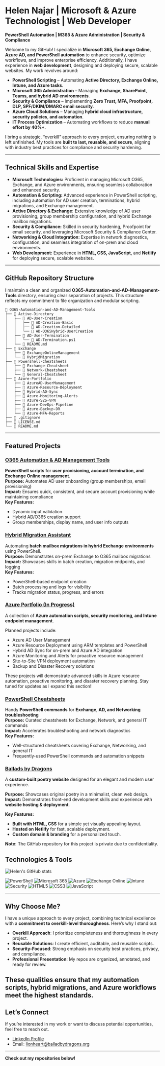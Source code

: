 # Helen Najar | Microsoft & Azure Technologist  | Web Developer
**PowerShell Automation | M365 & Azure Administration | Security & Compliance**

Welcome to my GitHub! I specialize in **Microsoft 365, Exchange Online, Azure AD, and PowerShell automation** to enhance security, optimize workflows, and improve enterprise efficiency. Additionally, I have experience in **web development**, designing and deploying secure, scalable websites. My work revolves around:

- **PowerShell Scripting** – Automating **Active Directory, Exchange Online, Intune, and Azure tasks**.  
- **Microsoft 365 Administration** – Managing **Exchange, SharePoint, Teams, and hybrid AD environments**.  
- **Security & Compliance** – Implementing **Zero Trust, MFA, Proofpoint, DLP, SPF/DKIM/DMARC email security**.  
- **Azure Cloud Solutions** – Managing **hybrid cloud infrastructure, security policies, and automation**.  
- **IT Process Optimization** – Automating workflows to reduce **manual effort by 40%+**.

I bring a strategic, “overkill” approach to every project, ensuring nothing is left unfinished. My tools are **built to last, reusable, and secure**, aligning with industry best practices for compliance and security hardening.

---

## Technical Skills and Expertise
- **Microsoft Technologies:** Proficient in managing Microsoft O365, Exchange, and Azure environments, ensuring seamless collaboration and enhanced security.  
- **Automation & Scripting:** Advanced experience in PowerShell scripting, including automation for AD user creation, terminations, hybrid migrations, and Exchange management.  
- **Active Directory & Exchange:** Extensive knowledge of AD user provisioning, group membership configuration, and hybrid Exchange mailbox migrations.  
- **Security & Compliance:** Skilled in security hardening, Proofpoint for email security, and leveraging Microsoft Security & Compliance Center.  
- **Networking & Cloud Integration:** Expertise in network diagnostics, configuration, and seamless integration of on-prem and cloud environments.
- **Web Development:** Experience in **HTML, CSS, JavaScript**, and **Netlify** for deploying secure, scalable websites.
---

## GitHub Repository Structure
I maintain a clean and organized **O365-Automation-and-AD-Management-Tools** directory, ensuring clear separation of projects. This structure reflects my commitment to file organization and modular scripting.

```
📁 O365-Automation-and-AD-Management-Tools
├── 📁 Active-Directory
│   ├── 📂 AD-User-Creation
│   │   ├── 📂 AD-Creation-Basic
│   │   ├── 📂 AD-Creation-Detailed
│   │   └── 📂 AD-O365Hybrid-UserCreation
│   ├── 📂 AD-User-Termination
│   │   └── 📄 AD-Termination.ps1
│   └── 📄 README.md
├── 📁 Exchange
│   ├── 📂 ExchangeOnlineManagement
│   └── 📂 HybridMigration
├── 📁 Powershell-Cheatsheets
│   ├── 📂 Exchange-Cheatsheet
│   ├── 📂 Network-Cheatsheet
│   └── 📂 General-Cheatsheet
├── 📁 Azure-Portfolio
│   ├── 📂 AzureAD-UserManagement
│   ├── 📂 Azure-Resource-Deployment
│   ├── 📂 Hybrid-AD-Sync
│   ├── 📂 Azure-Monitoring-Alerts
│   ├── 📂 Azure-S2S-VPN
│   ├── 📂 Azure-DevOps-Pipeline
│   ├── 📂 Azure-Backup-DR
│   └── 📂 Azure-MFA-Reports
├── 📄 .gitignore
├── 📄 LICENSE.md
└── 📄 README.md
```
---

## Featured Projects
### [O365 Automation & AD Management Tools](https://github.com/balladbydragons/O365-Automation-and-AD-Management-Tools)
**PowerShell scripts** for **user provisioning, account termination, and Exchange Online management**.  
**Purpose:** Automates AD user onboarding (group memberships, email provisioning)  
**Impact:** Ensures quick, consistent, and secure account provisioning while maintaining compliance  
**Key Features:**
- Dynamic input validation  
- Hybrid AD/O365 creation support  
- Group memberships, display name, and user info outputs

### [Hybrid Migration Assistant](https://github.com/balladbydragons/O365-Automation-and-AD-Management-Tools/tree/main/Exchange/HybridMigration)
Automating **batch mailbox migrations in hybrid Exchange environments** using PowerShell.  
**Purpose:** Demonstrates on-prem Exchange to O365 mailbox migrations  
**Impact:** Showcases skills in batch creation, migration endpoints, and logging  
**Key Features:**
- PowerShell-based endpoint creation  
- Batch processing and logs for visibility  
- Tracks migration status, progress, and errors

### [Azure Portfolio (In Progress)](https://github.com/balladbydragons/O365-Automation-and-AD-Management-Tools/tree/main/Azure-Portfolio)
A collection of **Azure automation scripts, security monitoring, and Intune endpoint management**.

Planned projects include:
- Azure AD User Management  
- Azure Resource Deployment using ARM templates and PowerShell  
- Hybrid AD Sync for on-prem and Azure AD integration  
- Azure Monitoring and Alerts for proactive resource management  
- Site-to-Site VPN deployment automation  
- Backup and Disaster Recovery solutions

These projects will demonstrate advanced skills in Azure resource automation, proactive monitoring, and disaster recovery planning. Stay tuned for updates as I expand this section!

### [PowerShell Cheatsheets](https://github.com/balladbydragons/PS-Cheatsheet)
Handy **PowerShell commands** for **Exchange, AD, and Networking troubleshooting**  
**Purpose:** Curated cheatsheets for Exchange, Network, and general IT commands  
**Impact:** Accelerates troubleshooting and network diagnostics  
**Key Features:**
- Well-structured cheatsheets covering Exchange, Networking, and general IT  
- Frequently-used PowerShell commands and automation snippets

### [Ballads by Dragons](https://www.balladbydragons.org/)  
A **custom-built poetry website** designed for an elegant and modern user experience.  

**Purpose:** Showcases original poetry in a minimalist, clean web design.  
**Impact:** Demonstrates front-end development skills and experience with **website hosting & deployment**.  

**Key Features:**  
- **Built with HTML, CSS** for a simple yet visually appealing layout.  
- **Hosted on Netlify** for fast, scalable deployment.  
- **Custom domain & branding** for a personalized touch.  

**Note:** The GitHub repository for this project is private due to confidentiality.

## Technologies & Tools
![Helen's GitHub stats](https://github-readme-stats.vercel.app/api?username=balladbydragons&show_icons=true)

![PowerShell](https://img.shields.io/badge/-PowerShell-blue)
![Microsoft 365](https://img.shields.io/badge/-Microsoft%20365-blue)
![Azure](https://img.shields.io/badge/-Azure-blue)
![Exchange Online](https://img.shields.io/badge/-Exchange%20Online-blue)
![Intune](https://img.shields.io/badge/-Intune-blue)
![Security](https://img.shields.io/badge/-Security-green)
![HTML5](https://img.shields.io/badge/-HTML5-E34F26?logo=html5&logoColor=white)
![CSS3](https://img.shields.io/badge/-CSS3-1572B6?logo=css3&logoColor=white)
![JavaScript](https://img.shields.io/badge/-JavaScript-F7DF1E?logo=javascript&logoColor=black)

---

## Why Choose Me?
I have a unique approach to every project, combining technical excellence with a **commitment to overkill-level thoroughness**. Here’s why I stand out:

- **Overkill Approach**: I prioritize completeness and thoroughness in every project.  
- **Reusable Solutions**: I create efficient, auditable, and reusable scripts.  
- **Security-Focused**: Strong emphasis on security best practices, privacy, and compliance.  
- **Professional Presentation**: My repos are organized, annotated, and ready for review.

These qualities ensure that my automation scripts, hybrid migrations, and Azure workflows meet the highest standards.
---

## **Let’s Connect**  
If you’re interested in my work or want to discuss potential opportunities, feel free to reach out.  
- [LinkedIn Profile](https://www.linkedin.com/in/helen-najar)  
- Email: [lionheart@balladbydragons.org](mailto:lionheart@balladbydragons.org)

---

**Check out my repositories below!**